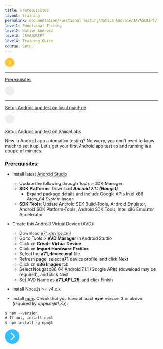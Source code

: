 ```yaml
---
title: Prerequisites
layout: training
permalink: documentation/Functional Testing/Native Android/JAVASCRIPT/Training Guide/Setup/Prerequisites
level1: Functional Testing
level2: Native Android
level3: JAVASCRIPT
level4: Training Guide
course: Setup
---
```

<div class="sidebar">
<div class="training-doc-link">
<div class ="training-doc-link-left">
<img class="training-doc-link-left__img" src="/images/training/actived.png" srcset="/images/training/actived%402x.png 2x, /images/training/actived%403x.png 3x" /><hr class="training-doc-link-left__hr training-doc-link-left__hr-pending" /></div>
<p class="training-doc-link__text">
<a class="training-doc-link__text-current" href="./Prerequisites">Prerequisites</a></p>
</div>
<div class="training-doc-link">
<div class ="training-doc-link-left">
<img class="training-doc-link-left__img" src="/images/training/unread.png" srcset="/images/training/unread%402x.png 2x, /images/training/unread%403x.png 3x" /><hr class="training-doc-link-left__hr training-doc-link-left__hr-pending" /></div>
<p class="training-doc-link__text">
<a class="training-doc-link__text-pending" href="./Setup Android app test on local machine">Setup Android app test on local machine</a></p>
</div>
<div class="training-doc-link">
<div class ="training-doc-link-left">
<img class="training-doc-link-left__img" src="/images/training/unread.png" srcset="/images/training/unread%402x.png 2x, /images/training/unread%403x.png 3x" /></div>
<p class="training-doc-link__text">
<a class="training-doc-link__text-pending" href="./Setup Android app test on SauceLabs">Setup Android app test on SauceLabs</a></p>
</div>
</div>
<div class="training-doc-nav-btn">
</div>
<div class="training-content markdown">
<p>New to Android app automation testing? No worry, you don’t need to know much to set it up. Let's get your first Android app test up and running in a couple of minutes.</p>
<h3>Prerequisites:</h3>
<ul>
<li><p>Install latest <a href="https://developer.android.com/studio/index.html#downloads">Android Studio</a></p>
<ul>
<li>Update the following through Tools &gt; SDK Manager:</li>
<li><strong>SDK Platforms</strong>: Download <strong><em>Android 7.1.1 (Nougat)</em></strong>
<ul>
<li>Expand package details and include Google APIs Intel x86 Atom_64 System Image</li>
</ul></li>
<li><strong>SDK Tools</strong>: Update Android SDK Build-Tools, Android Emulator, Android SDK Platform-Tools, Android SDK Tools, Intel x86 Emulator Accelerator</li>
</ul></li>
<li><p>Create this Android Virtual Device (AVD):</p>
<ul>
<li>Download <a href="../../../images/a71_device.xml">a71_device.xml</a></li>
<li>Go to Tools &gt; <strong>AVD Manager</strong> in Android Studio</li>
<li>Click on <strong>Create Virtual Device</strong></li>
<li>Click on <strong>Import Hardware Profiles</strong></li>
<li>Select the <strong>a71_device.xml</strong> file</li>
<li>Refresh page, select <strong>a71</strong> device profile, and click Next</li>
<li>Click on <strong>x86 Images</strong> tab</li>
<li>Select Nougat x86_64 Android 7.1.1 (Google APIs) (download may be required), and click Next</li>
<li>Set AVD Name as <strong>a71_API_25</strong>, and click Finish</li>
</ul></li>
<li><p>Install Node.js &gt;= v4.x.x</p></li>
<li><p>Install <a href="http://nodejs.org/">npm</a>. Check that you have at least <strong>npm</strong> version 3 or above (required by <em>appium@1.7.x</em>):</p></li>
</ul>
<pre><code class="language-bash">$ npm --version
# If not, install npm3
$ npm install -g npm@3
</code></pre>
</div>
<div class="training-doc-nav-btn">
<a href="./Setup Android app test on local machine"><img src="/images/training/btn-right.png" srcset="/images/training/btn-right%402x.png 2x, /images/training/btn-right%403x.png 3x" /></a>
</div>

